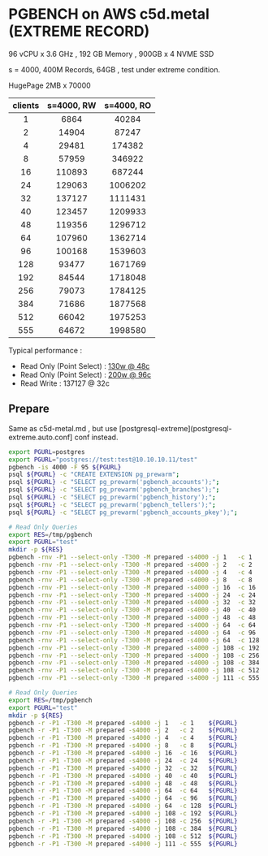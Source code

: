 # PGBENCH on AWS c5d.metal (EXTREME RECORD)

96 vCPU x 3.6 GHz , 192 GB Memory , 900GB x 4 NVME SSD

s = 4000, 400M Records, 64GB , test under extreme condition.

HugePage 2MB x 70000

| clients  | s=4000, RW | s=4000, RO |
|:--------:|:----------:|:----------:|
|    1     |    6864    |   40284    |
|    2     |   14904    |   87247    |
|    4     |   29481    |   174382   |
|    8     |   57959    |   346922   |
|    16    |   110893   |   687244   |
|    24    |   129063   |  1006202   |
|    32    |   137127   |  1111431   |
|    40    |   123457   |  1209933   |
|    48    |   119356   |  1296712   |
|    64    |   107960   |  1362714   |
|    96    |   100168   |  1539603   |
|   128    |   93477    |  1671769   |
|   192    |   84544    |  1718048   |
|   256    |   79073    |  1784125   |
|   384    |   71686    |  1877568   |
|   512    |   66042    |  1975253   |
|   555    |   64672    |  1998580   |


Typical performance :

* Read Only (Point Select) : [130w @ 48c](/Users/vonng/dev/pgtpc/pgbench/c5d-metal-extreme/ro-48)
* Read Only (Point Select) : [200w @ 96c](/Users/vonng/dev/pgtpc/pgbench/c5d-metal-extreme/ro-555)
* Read Write : 137127 @ 32c



## Prepare

Same as c5d-metal.md , but use [postgresql-extreme](postgresql-extreme.auto.conf] conf instead.



```bash
export PGURL=postgres
export PGURL="postgres://test:test@10.10.10.11/test"
pgbench -is 4000 -F 95 ${PGURL}
psql ${PGURL} -c "CREATE EXTENSION pg_prewarm";
psql ${PGURL} -c "SELECT pg_prewarm('pgbench_accounts');";
psql ${PGURL} -c "SELECT pg_prewarm('pgbench_branches');";
psql ${PGURL} -c "SELECT pg_prewarm('pgbench_history');";
psql ${PGURL} -c "SELECT pg_prewarm('pgbench_tellers');";
psql ${PGURL} -c "SELECT pg_prewarm('pgbench_accounts_pkey');";
```

```bash
# Read Only Queries
export RES=/tmp/pgbench
export PGURL="test"
mkdir -p ${RES}
pgbench -rnv -P1 --select-only -T300 -M prepared -s4000 -j 1   -c 1    ${PGURL}    
pgbench -rnv -P1 --select-only -T300 -M prepared -s4000 -j 2   -c 2    ${PGURL}    
pgbench -rnv -P1 --select-only -T300 -M prepared -s4000 -j 4   -c 4    ${PGURL}    
pgbench -rnv -P1 --select-only -T300 -M prepared -s4000 -j 8   -c 8    ${PGURL}    
pgbench -rnv -P1 --select-only -T300 -M prepared -s4000 -j 16  -c 16   ${PGURL}
pgbench -rnv -P1 --select-only -T300 -M prepared -s4000 -j 24  -c 24   ${PGURL}     
pgbench -rnv -P1 --select-only -T300 -M prepared -s4000 -j 32  -c 32   ${PGURL}     
pgbench -rnv -P1 --select-only -T300 -M prepared -s4000 -j 40  -c 40   ${PGURL}
pgbench -rnv -P1 --select-only -T300 -M prepared -s4000 -j 48  -c 48   ${PGURL}     
pgbench -rnv -P1 --select-only -T300 -M prepared -s4000 -j 64  -c 64   ${PGURL}     
pgbench -rnv -P1 --select-only -T300 -M prepared -s4000 -j 64  -c 96   ${PGURL}     
pgbench -rnv -P1 --select-only -T300 -M prepared -s4000 -j 64  -c 128  ${PGURL}
pgbench -rnv -P1 --select-only -T300 -M prepared -s4000 -j 108 -c 192  ${PGURL}
pgbench -rnv -P1 --select-only -T300 -M prepared -s4000 -j 108 -c 256  ${PGURL}     
pgbench -rnv -P1 --select-only -T300 -M prepared -s4000 -j 108 -c 384  ${PGURL}     
pgbench -rnv -P1 --select-only -T300 -M prepared -s4000 -j 108 -c 512  ${PGURL}
pgbench -rnv -P1 --select-only -T300 -M prepared -s4000 -j 111 -c 555  ${PGURL}
```


```bash
# Read Only Queries
export RES=/tmp/pgbench
export PGURL="test"
mkdir -p ${RES}
pgbench -r -P1 -T300 -M prepared -s4000 -j 1   -c 1    ${PGURL}    
pgbench -r -P1 -T300 -M prepared -s4000 -j 2   -c 2    ${PGURL}    
pgbench -r -P1 -T300 -M prepared -s4000 -j 4   -c 4    ${PGURL}    
pgbench -r -P1 -T300 -M prepared -s4000 -j 8   -c 8    ${PGURL}    
pgbench -r -P1 -T300 -M prepared -s4000 -j 16  -c 16   ${PGURL}
pgbench -r -P1 -T300 -M prepared -s4000 -j 24  -c 24   ${PGURL}          
pgbench -r -P1 -T300 -M prepared -s4000 -j 32  -c 32   ${PGURL}
pgbench -r -P1 -T300 -M prepared -s4000 -j 40  -c 40   ${PGURL}       
pgbench -r -P1 -T300 -M prepared -s4000 -j 48  -c 48   ${PGURL}     
pgbench -r -P1 -T300 -M prepared -s4000 -j 64  -c 64   ${PGURL}     
pgbench -r -P1 -T300 -M prepared -s4000 -j 64  -c 96   ${PGURL}     
pgbench -r -P1 -T300 -M prepared -s4000 -j 64  -c 128  ${PGURL}
pgbench -r -P1 -T300 -M prepared -s4000 -j 108 -c 192  ${PGURL}
pgbench -r -P1 -T300 -M prepared -s4000 -j 108 -c 256  ${PGURL}     
pgbench -r -P1 -T300 -M prepared -s4000 -j 108 -c 384  ${PGURL}     
pgbench -r -P1 -T300 -M prepared -s4000 -j 108 -c 512  ${PGURL}
pgbench -r -P1 -T300 -M prepared -s4000 -j 111 -c 555  ${PGURL}
```










